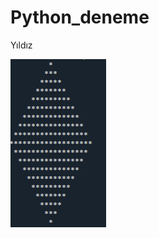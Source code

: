 # Python_deneme
Yıldız


![The San Juan Mountains are beautiful!](Ekran%20Alıntısı.PNG "San Juan Mountains")
